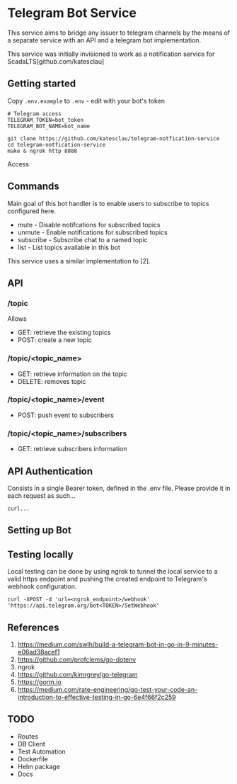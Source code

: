 # Telegram Bot Service

This service aims to bridge any issuer to telegram channels by the means of a separate service with an API and a telegram bot implementation.

This service was initially invisioned to work as a notification service for ScadaLTS[github.com/katesclau]

## Getting started
<!-- TODO: improve  -->
Copy `.env.example` to `.env` - edit with your bot's token
```
# Telegram access
TELEGRAM_TOKEN=bot_token
TELEGRAM_BOT_NAME=bot_name
```

```
git clone https://github.com/katesclau/telegram-notfication-service
cd telegram-notfication-service
make & ngrok http 8088
```
Access 
## Commands

Main goal of this bot handler is to enable users to subscribe to topics configured here.

- mute - Disable notifcations for subscribed topics
- unmute - Enable notifications for subscribed topics
- subscribe - Subscribe chat to a named topic
- list - List topics available in this bot

This service uses a similar implementation to [2].

## API
<!-- TODO: improve  -->

### /topic
Allows 
- GET: retrieve the existing topics
- POST: create a new topic

### /topic/<topic_name>
- GET: retrieve information on the topic
- DELETE: removes topic

### /topic/<topic_name>/event
- POST: push event to subscribers

### /topic/<topic_name>/subscribers
- GET: retrieve subscribers information

## API Authentication
Consists in a single Bearer token, defined in the .env file. Please provide it in each request as such...
<!-- TODO: improve  -->
```
curl...
```


## Setting up Bot
<!-- TODO  -->
## Testing locally
Local testing can be done by using ngrok to tunnel the local service to a valid https endpoint and pushing the created endpoint to Telegram's webhook configuration.

```
curl -XPOST -d 'url=<ngrok_endpoint>/webhook' 'https://api.telegram.org/bot<TOKEN>/SetWebhook'
```
<!-- TODO: improve  -->

## References
1. https://medium.com/swlh/build-a-telegram-bot-in-go-in-9-minutes-e06ad38acef1
2. https://github.com/profclems/go-dotenv
3. ngrok
4. https://github.com/kimrgrey/go-telegram
5. https://gorm.io
6. https://medium.com/rate-engineering/go-test-your-code-an-introduction-to-effective-testing-in-go-6e4f66f2c259

## TODO
- Routes
- DB Client
- Test Automation
- Dockerfile
- Helm package
- Docs

